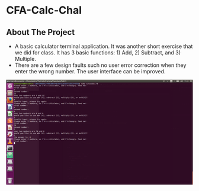 # CFA-Calc-Chal

## About The Project

- A basic calculator terminal application. It was another short exercise that we did for class. It has 3 basic functions: 1) Add, 2) Subtract, and 3) Multiple.
- There are a few design faults such no user error correction when they enter the wrong number. The user interface can be improved.

![alt tag](https://github.com/alucinare/CFA-Calc-Chal/blob/master/images/calc_chal_screen.png)
